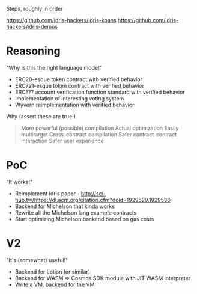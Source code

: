 Steps, roughly in order

https://github.com/idris-hackers/idris-koans
https://github.com/idris-hackers/idris-demos

# Reasoning

"Why is this the right language model"

- ERC20-esque token contract with verified behavior
- ERC721-esque token contract with verified behavior
- ERC??? account verification function standard with verified behavior
- Implementation of interesting voting system
- Wyvern reimplementation with verified behavior

Why (assert these are true!)
> More powerful (possible) compilation
    Actual optimization
    Easily multitarget
    Cross-contract compilation
> Safer contract-contract interaction
> Safer user experience

# PoC

"It works!"

- Reimplement Idris paper - http://sci-hub.tw/https://dl.acm.org/citation.cfm?doid=1929529.1929536
- Backend for Michelson that kinda works
- Rewrite all the Michelson lang example contracts
- Start optimizing Michelson backend based on gas costs

# V2

"It's (somewhat) useful!"

- Backend for Lotion (or similar)
- Backend for WASM => Cosmos SDK module with JIT WASM interpreter
- Write a VM, backend for the VM
